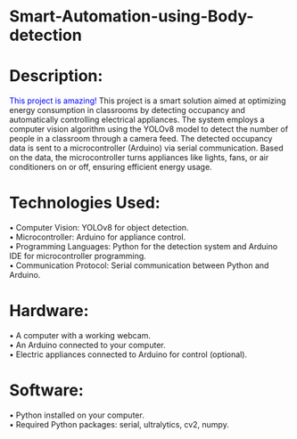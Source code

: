 # Smart-Automation-using-Body-detection
# Description:
<span style="color:blue;">This project is amazing!</span>
This project is a smart solution aimed at optimizing energy consumption in classrooms by detecting occupancy and automatically controlling electrical appliances. The system employs a computer vision algorithm using the YOLOv8 model to detect the number of people in a classroom through a camera feed. The detected occupancy data is sent to a microcontroller (Arduino) via serial communication. Based on the data, the microcontroller turns appliances like lights, fans, or air conditioners on or off, ensuring efficient energy usage.

# Technologies Used:

   •	Computer Vision: YOLOv8 for object detection.
   <br>
   •	Microcontroller: Arduino for appliance control.
   <br>
   •	Programming Languages: Python for the detection system and Arduino IDE for microcontroller programming.
   <br>
   •	Communication Protocol: Serial communication between Python and Arduino.

# Hardware:
   •	A computer with a working webcam.
   <br>
   •	An Arduino connected to your computer.
   <br>
   •	Electric appliances connected to Arduino for control (optional).
   
# Software:
   •	Python installed on your computer.
   <br>
   •	Required Python packages: serial, ultralytics, cv2, numpy.

